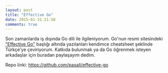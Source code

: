 ```yaml
---
layout: post
title: "Effective Go"
date: 2015-01-31 21:58
comments: true
---
```


Son zamanlarda iş dışında Go dili ile ilgileniyorum. Go'nun resmi sitesindeki ["Effective Go"]("https://golang.org/doc/effective_go.html") başlığı altında yazılanları kendimce cheatsheet şeklinde
Türkçe'ye çeviriyorum. Katkıda bulunmak ya da Go öğrenmek isteyen arkadaşlar için buradan paylaşayım dedim.

Repo linki: https://github.com/pasali/effective-go
